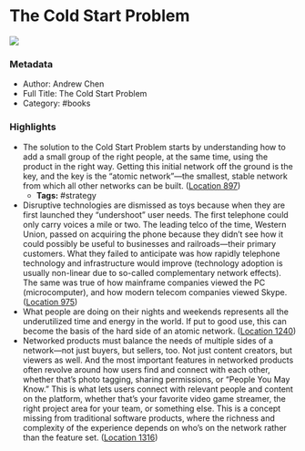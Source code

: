 # The Cold Start Problem

![](https://m.media-amazon.com/images/I/81Ama8RVF9L._SY160.jpg)

### Metadata

- Author: Andrew Chen
- Full Title: The Cold Start Problem
- Category: #books

### Highlights

- The solution to the Cold Start Problem starts by understanding how to add a small group of the right people, at the same time, using the product in the right way. Getting this initial network off the ground is the key, and the key is the “atomic network”—the smallest, stable network from which all other networks can be built. ([Location 897](https://readwise.io/to_kindle?action=open&asin=B08HZ5XY7X&location=897))
    - **Tags:** #strategy
- Disruptive technologies are dismissed as toys because when they are first launched they “undershoot” user needs. The first telephone could only carry voices a mile or two. The leading telco of the time, Western Union, passed on acquiring the phone because they didn’t see how it could possibly be useful to businesses and railroads—their primary customers. What they failed to anticipate was how rapidly telephone technology and infrastructure would improve (technology adoption is usually non-linear due to so-called complementary network effects). The same was true of how mainframe companies viewed the PC (microcomputer), and how modern telecom companies viewed Skype. ([Location 975](https://readwise.io/to_kindle?action=open&asin=B08HZ5XY7X&location=975))
- What people are doing on their nights and weekends represents all the underutilized time and energy in the world. If put to good use, this can become the basis of the hard side of an atomic network. ([Location 1240](https://readwise.io/to_kindle?action=open&asin=B08HZ5XY7X&location=1240))
- Networked products must balance the needs of multiple sides of a network—not just buyers, but sellers, too. Not just content creators, but viewers as well. And the most important features in networked products often revolve around how users find and connect with each other, whether that’s photo tagging, sharing permissions, or “People You May Know.” This is what lets users connect with relevant people and content on the platform, whether that’s your favorite video game streamer, the right project area for your team, or something else. This is a concept missing from traditional software products, where the richness and complexity of the experience depends on who’s on the network rather than the feature set. ([Location 1316](https://readwise.io/to_kindle?action=open&asin=B08HZ5XY7X&location=1316))
